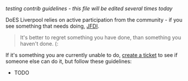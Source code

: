 _testing contrib guidelines - this file will be edited several times today_

DoES Liverpool relies on active participation from the community - if you see something that needs doing, [JFDI](http://www.urbandictionary.com/define.php?term=JFDI).

> It's better to regret something you have done, than something you haven't done. (:

If it's something you are currently unable to do, [create a ticket](https://github.com/DoESLiverpool/somebody-should/issues/new) to see if someone else can do it, but follow these guidelines:

* TODO
